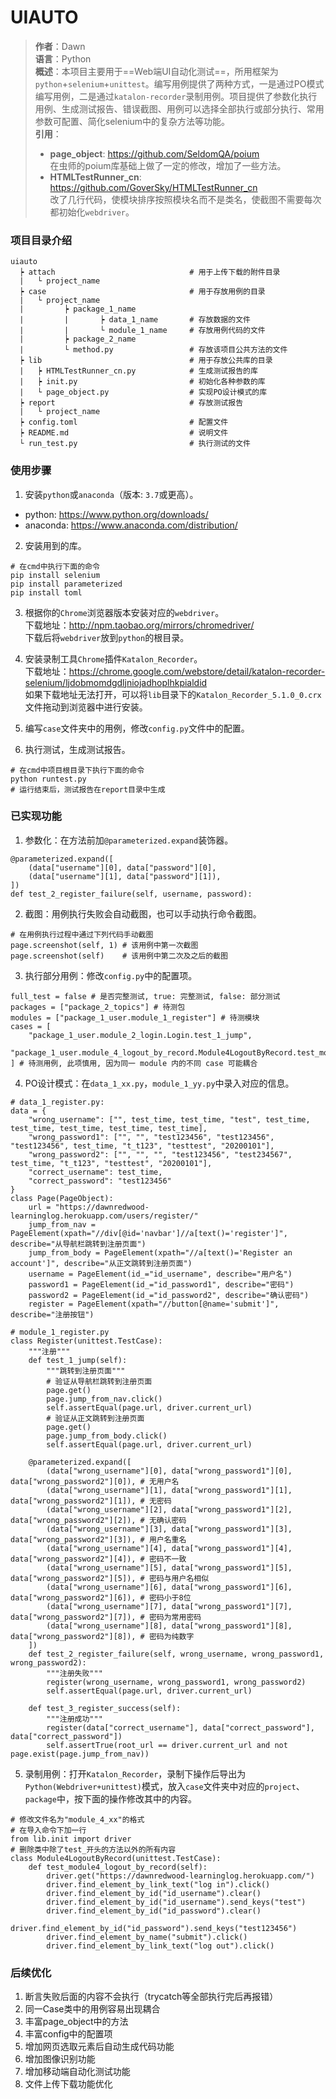 # UIAUTO
> **作者**：Dawn  
> **语言**：Python  
> **概述**：本项目主要用于==Web端UI自动化测试==，所用框架为`python`+`selenium`+`unittest`。编写用例提供了两种方式，一是通过PO模式编写用例，二是通过`katalon-recorder`录制用例。项目提供了参数化执行用例、生成测试报告、错误截图、用例可以选择全部执行或部分执行、常用参数可配置、简化selenium中的复杂方法等功能。  
> **引用**：  
> - **page_object**: https://github.com/SeldomQA/poium   
在虫师的poium库基础上做了一定的修改，增加了一些方法。  
> - **HTMLTestRunner_cn**: https://github.com/GoverSky/HTMLTestRunner_cn   
改了几行代码，使模块排序按照模块名而不是类名，使截图不需要每次都初始化`webdriver`。  

### 项目目录介绍  
```
uiauto
  ┝ attach                              # 用于上传下载的附件目录
  |   └ project_name
  ┝ case                                # 用于存放用例的目录
  |   └ project_name
  |         ┝ package_1_name
  |         |       ┝ data_1_name       # 存放数据的文件
  |         |       └ module_1_name     # 存放用例代码的文件
  |         ┝ package_2_name
  |         └ method.py                 # 存放该项目公共方法的文件
  ┝ lib                                 # 用于存放公共库的目录
  |   ┝ HTMLTestRunner_cn.py            # 生成测试报告的库
  |   ┝ init.py                         # 初始化各种参数的库
  |   └ page_object.py                  # 实现PO设计模式的库
  ┝ report                              # 存放测试报告
  |   └ project_name
  ┝ config.toml                         # 配置文件
  ┝ README.md                           # 说明文件
  └ run_test.py                         # 执行测试的文件
```

### 使用步骤  
1. 安装`python`或`anaconda`（版本: `3.7`或更高）。  
- python: https://www.python.org/downloads/  
- anaconda: https://www.anaconda.com/distribution/  
2. 安装用到的库。
```
# 在cmd中执行下面的命令
pip install selenium
pip install parameterized
pip install toml
```
3. 根据你的`Chrome`浏览器版本安装对应的`webdriver`。  
下载地址：http://npm.taobao.org/mirrors/chromedriver/  
下载后将`webdriver`放到`python`的根目录。

4. 安装录制工具`Chrome`插件`Katalon_Recorder`。  
下载地址：https://chrome.google.com/webstore/detail/katalon-recorder-selenium/ljdobmomdgdljniojadhoplhkpialdid  
如果下载地址无法打开，可以将`lib`目录下的`Katalon_Recorder_5.1.0_0.crx`文件拖动到浏览器中进行安装。

5. 编写`case`文件夹中的用例，修改`config.py`文件中的配置。

6. 执行测试，生成测试报告。
```
# 在cmd中项目根目录下执行下面的命令
python runtest.py
# 运行结束后，测试报告在report目录中生成
```

### 已实现功能  
1. 参数化：在方法前加`@parameterized.expand`装饰器。
```
@parameterized.expand([
    (data["username"][0], data["password"][0],
    (data["username"][1], data["password"][1]),
])
def test_2_register_failure(self, username, password):
```

2. 截图：用例执行失败会自动截图，也可以手动执行命令截图。
```
# 在用例执行过程中通过下列代码手动截图
page.screenshot(self, 1) # 该用例中第一次截图
page.screenshot(self)    # 该用例中第二次及之后的截图
```

3. 执行部分用例：修改`config.py`中的配置项。
```
full_test = false # 是否完整测试, true: 完整测试, false: 部分测试
packages = ["package_2_topics"] # 待测包
modules = ["package_1_user.module_1_register"] # 待测模块
cases = [
    "package_1_user.module_2_login.Login.test_1_jump",
    "package_1_user.module_4_logout_by_record.Module4LogoutByRecord.test_module4_logout_by_record"
] # 待测用例, 此项慎用, 因为同一 module 内的不同 case 可能耦合
```

4. PO设计模式：在`data_1_xx.py`，`module_1_yy.py`中录入对应的信息。
```
# data_1_register.py:
data = {
    "wrong_username": ["", test_time, test_time, "test", test_time, test_time, test_time, test_time, test_time],
    "wrong_password1": ["", "", "test123456", "test123456", "test123456", test_time, "t_t123", "testtest", "20200101"],
    "wrong_password2": ["", "", "", "test123456", "test234567", test_time, "t_t123", "testtest", "20200101"],
    "correct_username": test_time,
    "correct_password": "test123456"
}
class Page(PageObject):
    url = "https://dawnredwood-learninglog.herokuapp.com/users/register/"
    jump_from_nav = PageElement(xpath="//div[@id='navbar']//a[text()='register']", describe="从导航栏跳转到注册页面")
    jump_from_body = PageElement(xpath="//a[text()='Register an account']", describe="从正文跳转到注册页面")
    username = PageElement(id_="id_username", describe="用户名")
    password1 = PageElement(id_="id_password1", describe="密码")
    password2 = PageElement(id_="id_password2", describe="确认密码")
    register = PageElement(xpath="//button[@name='submit']", describe="注册按钮")

# module_1_register.py
class Register(unittest.TestCase):
    """注册"""
    def test_1_jump(self):
        """跳转到注册页面"""
        # 验证从导航栏跳转到注册页面
        page.get()
        page.jump_from_nav.click()
        self.assertEqual(page.url, driver.current_url)
        # 验证从正文跳转到注册页面
        page.get()
        page.jump_from_body.click()
        self.assertEqual(page.url, driver.current_url)

    @parameterized.expand([
        (data["wrong_username"][0], data["wrong_password1"][0], data["wrong_password2"][0]), # 无用户名
        (data["wrong_username"][1], data["wrong_password1"][1], data["wrong_password2"][1]), # 无密码
        (data["wrong_username"][2], data["wrong_password1"][2], data["wrong_password2"][2]), # 无确认密码
        (data["wrong_username"][3], data["wrong_password1"][3], data["wrong_password2"][3]), # 用户名重名
        (data["wrong_username"][4], data["wrong_password1"][4], data["wrong_password2"][4]), # 密码不一致
        (data["wrong_username"][5], data["wrong_password1"][5], data["wrong_password2"][5]), # 密码与用户名相似
        (data["wrong_username"][6], data["wrong_password1"][6], data["wrong_password2"][6]), # 密码小于8位
        (data["wrong_username"][7], data["wrong_password1"][7], data["wrong_password2"][7]), # 密码为常用密码
        (data["wrong_username"][8], data["wrong_password1"][8], data["wrong_password2"][8]), # 密码为纯数字
    ])
    def test_2_register_failure(self, wrong_username, wrong_password1, wrong_password2):
        """注册失败"""
        register(wrong_username, wrong_password1, wrong_password2)
        self.assertEqual(page.url, driver.current_url)

    def test_3_register_success(self):
        """注册成功"""
        register(data["correct_username"], data["correct_password"], data["correct_password"])
        self.assertTrue(root_url == driver.current_url and not page.exist(page.jump_from_nav))
```

5. 录制用例：打开`Katalon_Recorder`，录制下操作后导出为`Python(Webdriver+unittest)`模式，放入`case`文件夹中对应的`project`、`package`中，按下面的操作修改其中的内容。
```
# 修改文件名为"module_4_xx"的格式
# 在导入命令下加一行
from lib.init import driver
# 删除类中除了test_开头的方法以外的所有内容
class Module4LogoutByRecord(unittest.TestCase):
    def test_module4_logout_by_record(self):
        driver.get("https://dawnredwood-learninglog.herokuapp.com/")
        driver.find_element_by_link_text("log in").click()
        driver.find_element_by_id("id_username").clear()
        driver.find_element_by_id("id_username").send_keys("test")
        driver.find_element_by_id("id_password").clear()
        driver.find_element_by_id("id_password").send_keys("test123456")
        driver.find_element_by_name("submit").click()
        driver.find_element_by_link_text("log out").click()
```

### 后续优化  
1. 断言失败后面的内容不会执行（trycatch等全部执行完后再报错）  
2. 同一Case类中的用例容易出现耦合  
3. 丰富page_object中的方法  
4. 丰富config中的配置项  
5. 增加网页选取元素后自动生成代码功能  
6. 增加图像识别功能  
7. 增加移动端自动化测试功能  
8. 文件上传下载功能优化